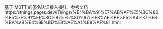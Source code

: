 基于 MQTT 的签名认证接入指引。参考文档https://ithings.pages.dev/iThings/%E4%BA%91%E7%AB%AF%E5%BC%80%E5%8F%91%E6%8C%87%E5%8D%97/%E8%AE%BE%E5%A4%87%E8%BA%AB%E4%BB%BD%E8%AE%A4%E8%AF%81.html